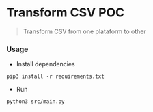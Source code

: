 # Transform CSV POC

> Transform CSV from one plataform to other

### Usage

* Install dependencies
```shell
pip3 install -r requirements.txt
```

* Run
```shell
python3 src/main.py
```